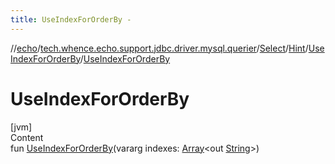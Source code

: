 ```yaml
---
title: UseIndexForOrderBy -
---
```

//[echo](../../../../index.md)/[tech.whence.echo.support.jdbc.driver.mysql.querier](../../../index.md)/[Select](../../index.md)/[Hint](../index.md)/[UseIndexForOrderBy](index.md)/[UseIndexForOrderBy](-use-index-for-order-by.md)



# UseIndexForOrderBy  
[jvm]  
Content  
fun [UseIndexForOrderBy](-use-index-for-order-by.md)(vararg indexes: [Array](https://kotlinlang.org/api/latest/jvm/stdlib/kotlin/-array/index.html)<out [String](https://kotlinlang.org/api/latest/jvm/stdlib/kotlin/-string/index.html)>)  



